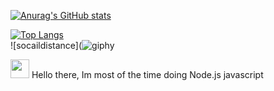 

[![Anurag's GitHub stats](https://github-readme-stats.vercel.app/api?username=trulynodejs&show_icons=true&theme=dark)](https://github.com/anuraghazra/github-readme-stats)


[![Top Langs](https://github-readme-stats.vercel.app/api/top-langs/?username=trulynodejs&layout=compact)](https://github.com/anuraghazra/github-readme-stats)              
![socaildistance](![giphy](https://user-images.githubusercontent.com/80481493/119233129-56658f80-badc-11eb-820e-9c8ff33ce10a.gif)




<img src="https://raw.githubusercontent.com/MartinHeinz/MartinHeinz/master/wave.gif" width="30px">
Hello there, Im most of the time doing Node.js javascript


